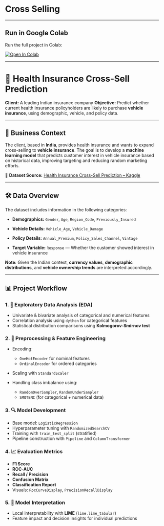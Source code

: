 # Cross Selling
---

## Run in Google Colab

Run the full project in Colab:

[![Open In Colab](https://colab.research.google.com/assets/colab-badge.svg)](https://colab.research.google.com/drive/1yENVigYwRaR4YecU-3WjbkzmBEKtylQD?usp=sharing)

---

# 🚗 Health Insurance Cross-Sell Prediction

**Client:** A leading Indian insurance company
**Objective:** Predict whether current health insurance policyholders are likely to purchase **vehicle insurance**, using demographic, vehicle, and policy data.

---

## 🧠 Business Context

The client, based in **India**, provides health insurance and wants to expand cross-selling to **vehicle insurance**. The goal is to develop a **machine learning model** that predicts customer interest in vehicle insurance based on historical data, improving targeting and reducing random marketing efforts.

📎 **Dataset Source:**
[Health Insurance Cross-Sell Prediction – Kaggle](https://www.kaggle.com/datasets/anmolkumar/health-insurance-cross-sell-prediction/data)

---

## 🛠️ Data Overview

The dataset includes information in the following categories:

* **Demographics:**
  `Gender`, `Age`, `Region_Code`, `Previously_Insured`

* **Vehicle Details:**
  `Vehicle_Age`, `Vehicle_Damage`

* **Policy Details:**
  `Annual_Premium`, `Policy_Sales_Channel`, `Vintage`

* **Target Variable:**
  `Response` — Whether the customer showed interest in vehicle insurance

**Note:**
Given the Indian context, **currency values**, **demographic distributions**, and **vehicle ownership trends** are interpreted accordingly.

---

## 📊 Project Workflow

### 1. 🧪 Exploratory Data Analysis (EDA)

* Univariate & bivariate analysis of categorical and numerical features
* Correlation analysis using `dython` for categorical features
* Statistical distribution comparisons using **Kolmogorov-Smirnov test**

### 2. 🧹 Preprocessing & Feature Engineering

* Encoding:

  * `OneHotEncoder` for nominal features
  * `OrdinalEncoder` for ordered categories
* Scaling with `StandardScaler`
* Handling class imbalance using:

  * `RandomOverSampler`, `RandomUnderSampler`
  * `SMOTENC` (for categorical + numerical data)

### 3. 🔍 Model Development

* Base model: `LogisticRegression`
* Hyperparameter tuning with `RandomizedSearchCV`
* Training with `train_test_split` (stratified)
* Pipeline construction with `Pipeline` and `ColumnTransformer`

### 4. 📈 Evaluation Metrics

* **F1 Score**
* **ROC-AUC**
* **Recall / Precision**
* **Confusion Matrix**
* **Classification Report**
* Visuals: `RocCurveDisplay`, `PrecisionRecallDisplay`

### 5. 🧠 Model Interpretation

* Local interpretability with **LIME** (`lime.lime_tabular`)
* Feature impact and decision insights for individual predictions

